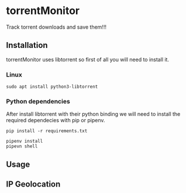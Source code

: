 # torrentMonitor
Track torrent downloads and save them!!! 

## Installation 

torrentMonitor uses libtorrent so first of all you will need to install it.

### Linux
```
sudo apt install python3-libtorrent
```



### Python dependencies
After install libtorrent with their python binding we will need to install the required dependecies with pip or pipenv. 

```
pip install -r requirements.txt 
```

```
pipenv install
pipevn shell
```

## Usage 




## IP Geolocation 



